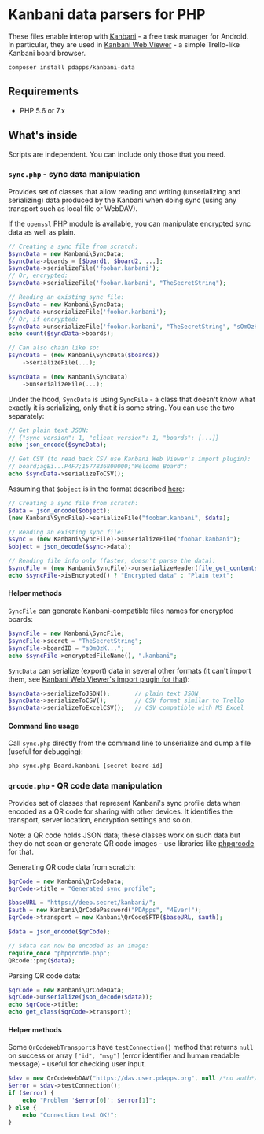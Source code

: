 # Kanbani data parsers for PHP

These files enable interop with [Kanbani](https://pdapps.org/kanbani) - a free task manager for Android. In particular, they are used in [Kanbani Web Viewer](https://pdapps.org/kanbani/web) - a simple Trello-like Kanbani board browser.

```
composer install pdapps/kanbani-data
```

## Requirements

- PHP 5.6 or 7.x

## What's inside

Scripts are independent. You can include only those that you need.

### `sync.php` - sync data manipulation

Provides set of classes that allow reading and writing (unserializing and serializing) data produced by the Kanbani when doing sync (using any transport such as local file or WebDAV).

If the `openssl` PHP module is available, you can manipulate encrypted sync data as well as plain.

```PHP
// Creating a sync file from scratch:
$syncData = new Kanbani\SyncData;
$syncData->boards = [$board1, $board2, ...];
$syncData->serializeFile('foobar.kanbani');
// Or, encrypted:
$syncData->serializeFile('foobar.kanbani', "TheSecretString");

// Reading an existing sync file:
$syncData = new Kanbani\SyncData;
$syncData->unserializeFile('foobar.kanbani');
// Or, if encrypted:
$syncData->unserializeFile('foobar.kanbani', "TheSecretString", "sOmOzK...");
echo count($syncData->boards);

// Can also chain like so:
$syncData = (new Kanbani\SyncData($boards))
    ->serializeFile(...);

$syncData = (new Kanbani\SyncData)
    ->unserializeFile(...);
```

Under the hood, `SyncData` is using `SyncFile` - a class that doesn't know what exactly it is serializing, only that it is some string. You can use the two separately:

```PHP
// Get plain text JSON:
// {"sync_version": 1, "client_version": 1, "boards": [...]}
echo json_encode($syncData);

// Get CSV (to read back CSV use Kanbani Web Viewer's import plugin):
// board;agEi...P4F7;1577836800000;"Welcome Board";
echo $syncData->serializeToCSV();
```

Assuming that `$object` is in the format described [here](https://pdapps.org/kanbani/?lang=en#sync.html#json):
```PHP
// Creating a sync file from scratch:
$data = json_encode($object);
(new Kanbani\SyncFile)->serializeFile("foobar.kanbani", $data);

// Reading an existing sync file:
$sync = (new Kanbani\SyncFile)->unserializeFile("foobar.kanbani");
$object = json_decode($sync->data);

// Reading file info only (faster, doesn't parse the data):
$syncFile = (new Kanbani\SyncFile)->unserializeHeader(file_get_contents(...));
echo $syncFile->isEncrypted() ? "Encrypted data" : "Plain text";
```

#### Helper methods

`SyncFile` can generate Kanbani-compatible files names for encrypted boards:

```PHP
$syncFile = new Kanbani\SyncFile;
$syncFile->secret = "TheSecretString";
$syncFile->boardID = "sOmOzK...";
echo $syncFile->encryptedFileName(), ".kanbani";
```

`SyncData` can serialize (export) data in several other formats (it can't import them, see [Kanbani Web Viewer's import plugin for that](https://github.com/PDApps/KanbaniWebViewer/blob/master/plugins/import.php)):

```PHP
$syncData->serializeToJSON();       // plain text JSON
$syncData->serializeToCSV();        // CSV format similar to Trello
$syncData->serializeToExcelCSV();   // CSV compatible with MS Excel
```

#### Command line usage

Call `sync.php` directly from the command line to unserialize and dump a file (useful for debugging):

```
php sync.php Board.kanbani [secret board-id]
```

### `qrcode.php` - QR code data manipulation

Provides set of classes that represent Kanbani's sync profile data when encoded as a QR code for sharing with other devices. It identifies the transport, server location, encryption settings and so on.

Note: a QR code holds JSON data; these classes work on such data but they do not scan or generate QR code images - use libraries like [phpqrcode](https://github.com/t0k4rt/phpqrcode) for that.

Generating QR code data from scratch:
```PHP
$qrCode = new Kanbani\QrCodeData;
$qrCode->title = "Generated sync profile";

$baseURL = "https://deep.secret/kanbani/";
$auth = new Kanbani\QrCodePassword("PDApps", "4Ever!");
$qrCode->transport = new Kanbani\QrCodeSFTP($baseURL, $auth);

$data = json_encode($qrCode);

// $data can now be encoded as an image:
require_once "phpqrcode.php";
QRcode::png($data);
```

Parsing QR code data:
```PHP
$qrCode = new Kanbani\QrCodeData;
$qrCode->unserialize(json_decode($data));
echo $qrCode->title;
echo get_class($qrCode->transport);
```

#### Helper methods

Some `QrCodeWebTransport`s have `testConnection()` method that returns `null` on success or array `["id", "msg"]` (error identifier and human readable message) - useful for checking user input.

```PHP
$dav = new QrCodeWebDAV("https://dav.user.pdapps.org", null /*no auth*/);
$error = $dav->testConnection();
if ($error) {
    echo "Problem '$error[0]': $error[1]";
} else {
    echo "Connection test OK!";
}
```
